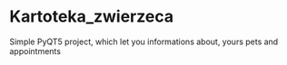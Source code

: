 # Kartoteka_zwierzeca
Simple PyQT5 project, which let you informations about, yours pets and appointments
